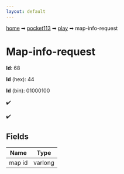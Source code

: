 ```yaml
---
layout: default
---
```


[home](/) ➡ [pocket113](/protocol/pocket113) ➡ [play](/protocol/pocket113/play) ➡ map-info-request

# Map-info-request

**Id**: 68

**Id** (hex): 44

**Id** (bin): 01000100

✔️

✔️

## Fields

Name | Type
---|---
map id | varlong

